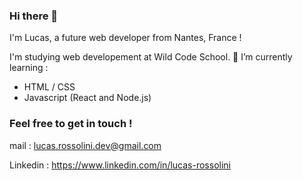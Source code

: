 ### Hi there 👋

I'm Lucas, a future web developer from Nantes, France ! 

I'm studying web developement at Wild Code School.
🌱 I’m currently learning : 
  - HTML / CSS
  - Javascript (React and Node.js)
 
### Feel free to get in touch ! 

mail : lucas.rossolini.dev@gmail.com

Linkedin : https://www.linkedin.com/in/lucas-rossolini
<!--
**lucas-rossolini/lucas-rossolini** is a ✨ _special_ ✨ repository because its `README.md` (this file) appears on your GitHub profile.

Here are some ideas to get you started:

- 🔭 I’m currently working on ...
- 🌱 I’m currently learning ...
- 👯 I’m looking to collaborate on ...
- 🤔 I’m looking for help with ...
- 💬 Ask me about ...
- 📫 How to reach me: ...
- 😄 Pronouns: ...
- ⚡ Fun fact: ...
-->
